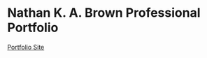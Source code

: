 Nathan K. A. Brown Professional Portfolio
=========================================

[Portfolio Site](http://nkabrown.herokuapp.com)
